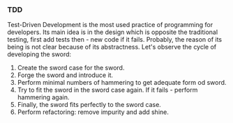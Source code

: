 ### TDD

Test-Driven Development is the most used practice of programming for developers.
Its main idea is in the design which is opposite the traditional testing, first add tests then - new code if it fails.
Probably, the reason of its being is not clear because of its abstractness.
Let's observe the cycle of developing the sword:
1. Create the sword case for the sword.
2. Forge the sword and introduce it.
3. Perform minimal numbers of hammering to get adequate form od sword.
4. Try to fit the sword in the sword case again. If it fails - perform hammering again.
5. Finally, the sword fits perfectly to the sword case. 
6. Perform refactoring: remove impurity and add shine.



